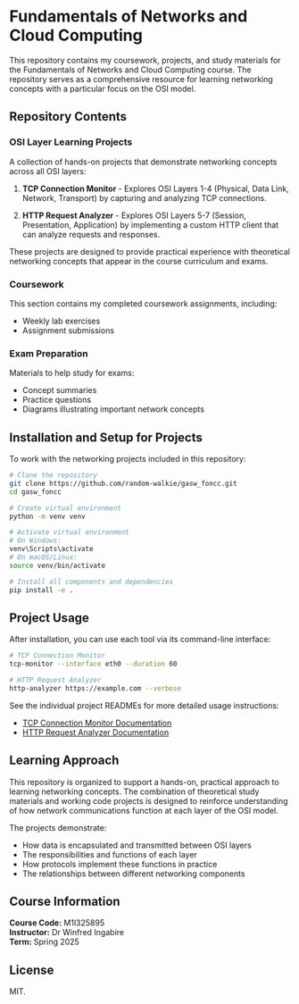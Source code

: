 # Fundamentals of Networks and Cloud Computing

This repository contains my coursework, projects, and study materials for the Fundamentals of Networks and Cloud Computing course. The repository serves as a comprehensive resource for learning networking concepts with a particular focus on the OSI model.

## Repository Contents

### OSI Layer Learning Projects
A collection of hands-on projects that demonstrate networking concepts across all OSI layers:

1. **TCP Connection Monitor** - Explores OSI Layers 1-4 (Physical, Data Link, Network, Transport) by capturing and analyzing TCP connections.

2. **HTTP Request Analyzer** - Explores OSI Layers 5-7 (Session, Presentation, Application) by implementing a custom HTTP client that can analyze requests and responses.

These projects are designed to provide practical experience with theoretical networking concepts that appear in the course curriculum and exams.

### Coursework
This section contains my completed coursework assignments, including:
- Weekly lab exercises
- Assignment submissions

### Exam Preparation
Materials to help study for exams:
- Concept summaries
- Practice questions
- Diagrams illustrating important network concepts

## Installation and Setup for Projects

To work with the networking projects included in this repository:

```bash
# Clone the repository
git clone https://github.com/random-walkie/gasw_foncc.git
cd gasw_foncc

# Create virtual environment
python -m venv venv

# Activate virtual environment
# On Windows:
venv\Scripts\activate
# On macOS/Linux:
source venv/bin/activate

# Install all components and dependencies
pip install -e .
```

## Project Usage

After installation, you can use each tool via its command-line interface:

```bash
# TCP Connection Monitor
tcp-monitor --interface eth0 --duration 60

# HTTP Request Analyzer
http-analyzer https://example.com --verbose
```

See the individual project READMEs for more detailed usage instructions:
- [TCP Connection Monitor Documentation](tcp-connection-monitor/README.md)
- [HTTP Request Analyzer Documentation](http-request-analyzer/README.md)

## Learning Approach

This repository is organized to support a hands-on, practical approach to learning networking concepts. The combination of theoretical study materials and working code projects is designed to reinforce understanding of how network communications function at each layer of the OSI model.

The projects demonstrate:
- How data is encapsulated and transmitted between OSI layers
- The responsibilities and functions of each layer
- How protocols implement these functions in practice
- The relationships between different networking components

## Course Information

**Course Code:** M1l325895  
**Instructor:** Dr Winfred Ingabire  
**Term:** Spring 2025

## License

MIT.